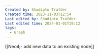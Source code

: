 ```yaml
---
Created by: Shudipto Trafder
Created time: 2023-11-03T12:54
Last edited by: Shudipto Trafder
Last edited time: 2024-01-01T19:12
tags:
  - Graph
---
```

[[Neo4j- add new data to an existing node]]